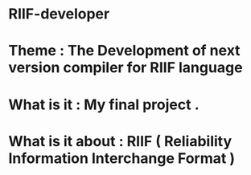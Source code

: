 # RIIF-developer
# Theme :  The Development of next version compiler for RIIF language 
# What is it  : My final project .
# What is it about :  RIIF ( Reliability Information Interchange Format ) 



